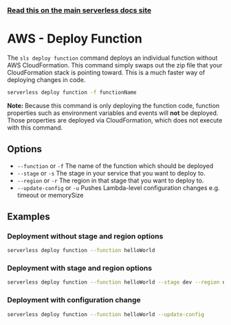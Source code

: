 <!--
title: Serverless Framework Commands - AWS Lambda - Deploy Function
menuText: deploy function
menuOrder: 6
description: Deploy your AWS Lambda functions quickly without cloudformation
layout: Doc
-->

<!-- DOCS-SITE-LINK:START automatically generated  -->
### [Read this on the main serverless docs site](https://www.serverless.com/framework/docs/providers/aws/cli-reference/deploy-function)
<!-- DOCS-SITE-LINK:END -->

# AWS - Deploy Function

The `sls deploy function` command deploys an individual function without AWS CloudFormation.  This command simply swaps out the zip file that your CloudFormation stack is pointing toward.  This is a much faster way of deploying changes in code.

```bash
serverless deploy function -f functionName
```

**Note:** Because this command is only deploying the function code, function
properties such as environment variables and events will **not** be deployed.
Those properties are deployed via CloudFormation, which does not execute with
this command.

## Options
- `--function` or `-f` The name of the function which should be deployed
- `--stage` or `-s` The stage in your service that you want to deploy to.
- `--region` or `-r` The region in that stage that you want to deploy to.
- `--update-config` or `-u` Pushes Lambda-level configuration changes e.g. timeout or memorySize

## Examples

### Deployment without stage and region options

```bash
serverless deploy function --function helloWorld
```

### Deployment with stage and region options

```bash
serverless deploy function --function helloWorld --stage dev --region us-east-1
```

### Deployment with configuration change

```bash
serverless deploy function --function helloWorld --update-config
```